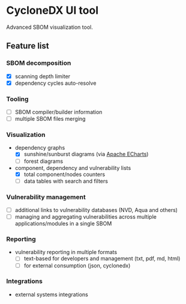 # CycloneDX UI tool
Advanced SBOM visualization tool.

## Feature list

### SBOM decomposition
- [x] scanning depth limiter
- [x] dependency cycles auto-resolve

### Tooling
- [ ] SBOM compiler/builder information
- [ ] multiple SBOM files merging

### Visualization
- dependency graphs
  - [x] sunshine/sunburst diagrams (via [Apache ECharts](https://echarts.apache.org/en/index.html))
  - [ ] forest diagrams
- component, dependency and vulnerability lists
  - [x] total component/nodes counters
  - [ ] data tables with search and filters

### Vulnerability management
- [ ] additional links to vulnerability databases (NVD, Aqua and others)
- [ ] managing and aggregating vulnerabilities across multiple applications/modules in a single SBOM

### Reporting
- vulnerability reporting in multiple formats
  - [ ]  text-based for developers and management (txt, pdf, md, html)
  - [ ]  for external consumption (json, cyclonedx)
 
### Integrations
- external systems integrations
